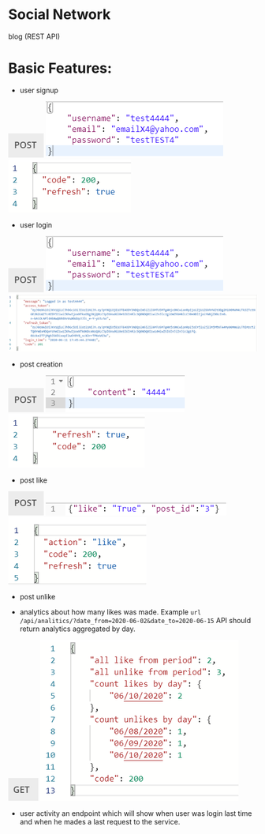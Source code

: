 # Social Network
blog (REST API)

# Basic Features:
* user signup

![Alt text](static/doc/post.png?raw=true "Basic Features")
![Alt text](static/doc/1.png?raw=true "Basic Features")
![Alt text](static/doc/1_2.png?raw=true "Basic Features")
* user login

![Alt text](static/doc/post.png?raw=true "Basic Features")
![Alt text](static/doc/1.png?raw=true "Basic Features")
![Alt text](static/doc/2_2.png?raw=true "Basic Features")
* post creation

![Alt text](static/doc/post.png?raw=true "Basic Features")
![Alt text](static/doc/3_1.png?raw=true "Basic Features")
![Alt text](static/doc/3_2.png?raw=true "Basic Features")
* post like

![Alt text](static/doc/post.png?raw=true "Basic Features")
![Alt text](static/doc/4_1.png?raw=true "Basic Features")
![Alt text](static/doc/4_2.png?raw=true "Basic Features")
* post unlike

* analytics about how many likes was made. 
 Example ```url /api/analitics/?date_from=2020-06-02&date_to=2020-06-15```
 API should return analytics aggregated by day.
 
 ![Alt text](static/doc/get.png?raw=true "Basic Features")
 ![Alt text](static/doc/6.png?raw=true "Basic Features")
* user activity an endpoint which will show when user was login last time and when he mades a last 
request to the service.


